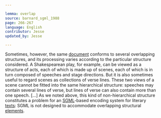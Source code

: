 ```yaml
---

lemma: overlap
source: barnard_sgml_1988
page: 266-267
language: English
contributor: Jesse
updated_by: Jesse

---
```

Sometimes, however, the same [document](document.html) conforms to several overlapping structures, and its processing varies according to the particular structure considered. A Shakespearean play, for example, can be viewed as a structure of acts, each of which is made up of scenes, each of which is in turn composed of speeches and stage directions. But it is also sometimes useful to regard scenes as collections of verse lines. These two views of a scene cannot be fitted into the same hierarchical structure: speeches may contain several lines of verse, but lines of verse can also contain more than one speech. […] As we noted above, this kind of non-hierarchical structure constitutes a problem for an [SGML](SGML.html)-based encoding system for literary [texts](text.html): SGML is not designed to accommodate overlapping structural [elements](element.html).
